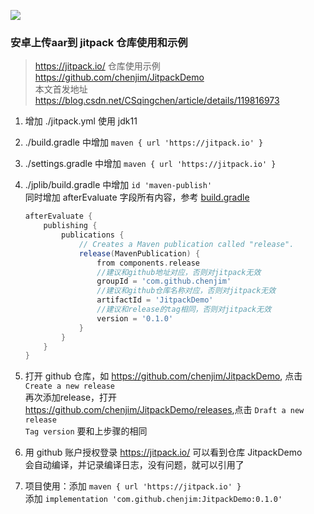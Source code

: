 [![](https://jitpack.io/v/chenjim/JitpackDemo.svg)](https://jitpack.io/#chenjim/JitpackDemo)

### 安卓上传aar到 jitpack 仓库使用和示例

> https://jitpack.io/ 仓库使用示例 <https://github.com/chenjim/JitpackDemo>  
> 本文首发地址 <https://blog.csdn.net/CSqingchen/article/details/119816973>  

1. 增加 ./jitpack.yml 使用 jdk11

2. ./build.gradle 中增加 `maven { url 'https://jitpack.io' }`

3. ./settings.gradle 中增加 `maven { url 'https://jitpack.io' }`

4. ./jplib/build.gradle 中增加 `id 'maven-publish'`   
   同时增加 afterEvaluate
   字段所有内容，参考 [build.gradle](https://github.com/chenjim/JitpackDemo/blob/main/jplib/build.gradle)

   ```Groovy
   afterEvaluate {
       publishing {
           publications {
               // Creates a Maven publication called "release".
               release(MavenPublication) {
                   from components.release
                   //建议和github地址对应，否则对jitpack无效
                   groupId = 'com.github.chenjim'
                   //建议和github仓库名称对应，否则对jitpack无效  
                   artifactId = 'JitpackDemo'
                   //建议和release的tag相同，否则对jitpack无效
                   version = '0.1.0'
               }
           }
       }
   }
   ```

5. 打开 github 仓库，如 <https://github.com/chenjim/JitpackDemo>, 点击 `Create a new release`  
   再次添加release，打开 <https://github.com/chenjim/JitpackDemo/releases>,点击 `Draft a new release`  
   `Tag version` 要和上步骤的相同

6. 用 github 账户授权登录 <https://jitpack.io/> 可以看到仓库 JitpackDemo  
   会自动编译，并记录编译日志，没有问题，就可以引用了

7. 项目使用：添加 `maven { url 'https://jitpack.io' }`  
   添加 `implementation 'com.github.chenjim:JitpackDemo:0.1.0'`
   